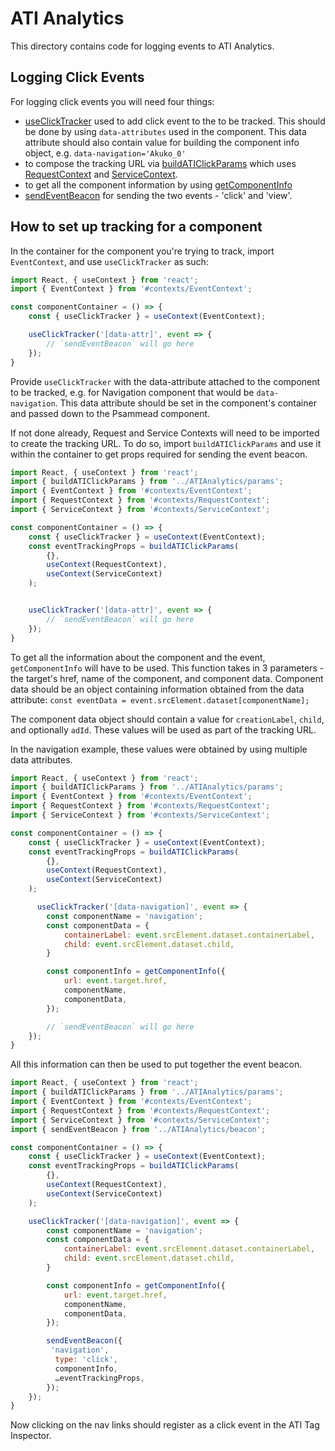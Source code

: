 # ATI Analytics

This directory contains code for logging events to ATI Analytics.

## Logging Click Events
For logging click events you will need four things:
* [useClickTracker](https://github.com/bbc/simorgh/blob/latest/src/app/contexts/EventContext/index.jsx) used to add click event to the to be tracked. This should be done by using `data-attributes` used in the component. This data attribute should also contain value for building the component info object, e.g. `data-navigation='Akuko_0'`
* to compose the tracking URL via [buildATIClickParams](https://github.com/bbc/simorgh/blob/latest/src/app/containers/ATIAnalytics/params/index.js#L41) which uses [RequestContext](https://github.com/bbc/simorgh/blob/latest/src/app/contexts/RequestContext/index.jsx) and [ServiceContext](https://github.com/bbc/simorgh/blob/latest/src/app/contexts/ServiceContext/index.jsx).
* to get all the component information by using [getComponentInfo](https://github.com/bbc/simorgh/blob/latest/src/app/lib/analyticsUtils/index.js)
* [sendEventBeacon](https://github.com/bbc/simorgh/blob/latest/src/app/containers/ATIAnalytics/beacon/index.js) for sending the two events - 'click' and 'view'.

## How to set up tracking for a component
In the container for the component you're trying to track,  import `EventContext`, and use `useClickTracker` as such:

```jsx
import React, { useContext } from 'react';
import { EventContext } from '#contexts/EventContext';

const componentContainer = () => {
	const { useClickTracker } = useContext(EventContext);

	useClickTracker('[data-attr]', event => {
		// `sendEventBeacon` will go here
	});
}
```

Provide `useClickTracker` with the data-attribute attached to the component to be tracked, e.g. for Navigation component that would be `data-navigation`. This data attribute should be set in the component's container and passed down to the Psammead component.

If not done already, Request and Service Contexts will need to be imported to create the tracking URL. To do so, import `buildATIClickParams` and use it within the container to get props required for sending the event beacon.

```jsx
import React, { useContext } from 'react';
import { buildATIClickParams } from '../ATIAnalytics/params';
import { EventContext } from '#contexts/EventContext';
import { RequestContext } from '#contexts/RequestContext';
import { ServiceContext } from '#contexts/ServiceContext';

const componentContainer = () => {
	const { useClickTracker } = useContext(EventContext);
	const eventTrackingProps = buildATIClickParams(
		{},
		useContext(RequestContext),
    	useContext(ServiceContext)
	);


	useClickTracker('[data-attr]', event => {
		// `sendEventBeacon` will go here
	});
}
```

To get all the information about the component and the event, `getComponentInfo` will have to be used. This function takes in 3 parameters - the target's href, name of the component, and component data.
Component data should be an object containing information obtained from the data attribute:
`const eventData = event.srcElement.dataset[componentName];` 

The component data object should contain a value for `creationLabel`, `child`, and optionally `adId`. These values will be used as part of the tracking URL.

In the navigation example, these values were obtained by using multiple data attributes.

```jsx
import React, { useContext } from 'react';
import { buildATIClickParams } from '../ATIAnalytics/params';
import { EventContext } from '#contexts/EventContext';
import { RequestContext } from '#contexts/RequestContext';
import { ServiceContext } from '#contexts/ServiceContext';

const componentContainer = () => {
	const { useClickTracker } = useContext(EventContext);
	const eventTrackingProps = buildATIClickParams(
		{},
		useContext(RequestContext),
    	useContext(ServiceContext)
	);

	  useClickTracker('[data-navigation]', event => {
		const componentName = 'navigation';
		const componentData = {
			containerLabel: event.srcElement.dataset.containerLabel,
			child: event.srcElement.dataset.child,
		}

		const componentInfo = getComponentInfo({
			url: event.target.href,
			componentName,
			componentData,
		});

		// `sendEventBeacon` will go here
	});
}
```

All this information can then be used to put together the event beacon.

```jsx
import React, { useContext } from 'react';
import { buildATIClickParams } from '../ATIAnalytics/params';
import { EventContext } from '#contexts/EventContext';
import { RequestContext } from '#contexts/RequestContext';
import { ServiceContext } from '#contexts/ServiceContext';
import { sendEventBeacon } from '../ATIAnalytics/beacon';

const componentContainer = () => {
	const { useClickTracker } = useContext(EventContext);
	const eventTrackingProps = buildATIClickParams(
		{},
		useContext(RequestContext),
    	useContext(ServiceContext)
	);

	useClickTracker('[data-navigation]', event => {
		const componentName = 'navigation';
		const componentData = {
			containerLabel: event.srcElement.dataset.containerLabel,
			child: event.srcElement.dataset.child,
		}

		const componentInfo = getComponentInfo({
			url: event.target.href,
			componentName,
			componentData,
		});

		sendEventBeacon({
	     'navigation',
	      type: 'click',
	      componentInfo,
	      …eventTrackingProps,
	    });
	});
}
```

Now clicking on the nav links should register as a click event in the ATI Tag Inspector.
